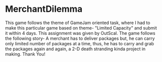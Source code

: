 # MerchantDilemma
 This game follows the theme of GameJam oriented task, where I had to make this particular game based on theme- "Limited Capacity" and submit it within 4 days. This assignment was given by OutScal.
The game follows the following story- A merchant has to deliver packages but, he can carry only limited number of packages at a time, thus, he has to carry and grab the packages again and again, a 2-D death stranding kinda project in making.
Thank You!
